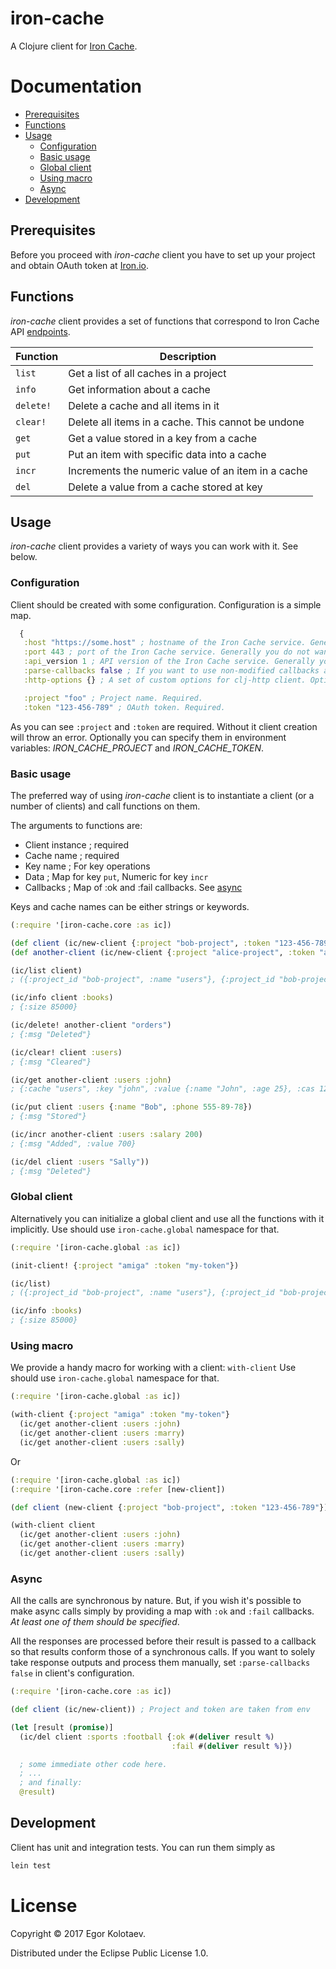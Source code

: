 # iron-cache

A Clojure client for [Iron Cache](http://www.iron.io/cache).

# Documentation

- [Prerequisites](#prerequisites)
- [Functions](#functions)
- [Usage](#usage)
	- [Configuration](#config)
	- [Basic usage](#basic-usage)
	- [Global client](#global-client)
	- [Using macro](#using-macro)
	- [Async](#async)
- [Development](#development)


## Prerequisites

Before you proceed with *iron-cache* client you have to set up your project and obtain OAuth token at [Iron.io](http://www.iron.io/).


## Functions

*iron-cache* client provides a set of functions that correspond to Iron Cache API [endpoints](http://dev.iron.io/cache/reference/api/#endpoints).

| Function  	|  Description   |
| ------------- |  ------------- |
| `list`		| Get a list of all caches in a project |
| `info`	    | Get information about a cache |
| `delete!`	    | Delete a cache and all items in it |
| `clear!`	    | Delete all items in a cache. This cannot be undone |
| `get`	        | Get a value stored in a key from a cache |
| `put`	        | Put an item with specific data into a cache |
| `incr`	    | Increments the numeric value of an item in a cache |
| `del`	        | Delete a value from a cache stored at key |


## Usage

*iron-cache* client provides a variety of ways you can work with it. See below.


### Configuration

Client should be created with some configuration. Configuration is a simple map.

```clojure
  {
   :host "https://some.host" ; hostname of the Iron Cache service. Generally you do not want to specify it.
   :port 443 ; port of the Iron Cache service. Generally you do not want to specify it.
   :api_version 1 ; API version of the Iron Cache service. Generally you do not want to specify it.
   :parse-callbacks false ; If you want to use non-modified callbacks and manually parse response. See Async usage.
   :http-options {} ; A set of custom options for clj-http client. Optional.

   :project "foo" ; Project name. Required.
   :token "123-456-789" ; OAuth token. Required.
```

As you can see `:project` and `:token` are required. Without it client creation will throw an error.
Optionally you can specify them in environment variables: _IRON_CACHE_PROJECT_ and _IRON_CACHE_TOKEN_.


### Basic usage

The preferred way of using *iron-cache* client is to instantiate a client (or a number of clients) and call functions
on them.

The arguments to functions are:
* Client instance ; required
* Cache name      ; required
* Key name        ; For key operations
* Data            ; Map for key `put`, Numeric for key `incr`
* Callbacks       ; Map of :ok and :fail callbacks. See [async](#async)

Keys and cache names can be either strings or keywords.

```clojure
(:require '[iron-cache.core :as ic])

(def client (ic/new-client {:project "bob-project", :token "123-456-789"}))
(def another-client (ic/new-client {:project "alice-project", :token "asdf-qwerty"}))

(ic/list client)
; ({:project_id "bob-project", :name "users"}, {:project_id "bob-project", :name "books"})

(ic/info client :books)
; {:size 85000}

(ic/delete! another-client "orders")
; {:msg "Deleted"}

(ic/clear! client :users)
; {:msg "Cleared"}

(ic/get another-client :users :john)
; {:cache "users", :key "john", :value {:name "John", :age 25}, :cas 12345}

(ic/put client :users {:name "Bob", :phone 555-89-78})
; {:msg "Stored"}

(ic/incr another-client :users :salary 200)
; {:msg "Added", :value 700}

(ic/del client :users "Sally"))
; {:msg "Deleted"}
```

### Global client

Alternatively you can initialize a global client and use all the functions with it implicitly.
Use should use `iron-cache.global` namespace for that.

```clojure
(:require '[iron-cache.global :as ic])

(init-client! {:project "amiga" :token "my-token"})

(ic/list)
; ({:project_id "bob-project", :name "users"}, {:project_id "bob-project", :name "books"})

(ic/info :books)
; {:size 85000}
```

### Using macro

We provide a handy macro for working with a client: `with-client`
Use should use `iron-cache.global` namespace for that.

```clojure
(:require '[iron-cache.global :as ic])

(with-client {:project "amiga" :token "my-token"}
  (ic/get another-client :users :john)
  (ic/get another-client :users :marry)
  (ic/get another-client :users :sally)
```

Or

```clojure
(:require '[iron-cache.global :as ic])
(:require '[iron-cache.core :refer [new-client])

(def client (new-client {:project "bob-project", :token "123-456-789"}))

(with-client client
  (ic/get another-client :users :john)
  (ic/get another-client :users :marry)
  (ic/get another-client :users :sally)
```

### Async

All the calls are synchronous by nature. But, if you wish it's possible to make async calls simply by providing
a map with `:ok` and `:fail` callbacks. _At least one of them should be specified_.

All the responses are processed before their result is passed to a callback so that results conform those of
a synchronous calls. If you want to solely take response outputs and process them manually, set `:parse-callbacks false`
in client's configuration.

```clojure
(:require '[iron-cache.core :as ic])

(def client (ic/new-client)) ; Project and token are taken from env

(let [result (promise)]
  (ic/del client :sports :football {:ok #(deliver result %)
                                    :fail #(deliver result %)})

  ; some immediate other code here.
  ; ...
  ; and finally:
  @result)
```

## Development

Client has unit and integration tests. You can run them simply as
```bash
lein test
```

# License

Copyright © 2017 Egor Kolotaev.

Distributed under the Eclipse Public License 1.0.
